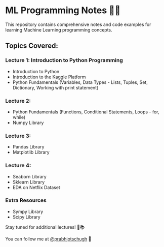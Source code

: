 # ML Programming Notes 🐍✨

This repository contains comprehensive notes and code examples for learning Machine Learning programming concepts.

## Topics Covered:

### Lecture 1: Introduction to Python Programming
- Introduction to Python
- Introduction to the Kaggle Platform
- Python Fundamentals (Variables, Data Types - Lists, Tuples, Set, Dictionary, Working with print statement)

### Lecture 2: 
- Python Fundamentals (Functions, Conditional Statements, Loops - for, while)
- Numpy Library

### Lecture 3: 
- Pandas Library
- Matplotlib Library

### Lecture 4: 
- Seaborn Library
- Sklearn Library
- EDA on Netflix Dataset

### Extra Resources
- Sympy Library
- Scipy Library

Stay tuned for additional lectures! 🚀📚 

You can follow me at [@prabhjotschugh](https://github.com/prabhjotschugh)  🌟
